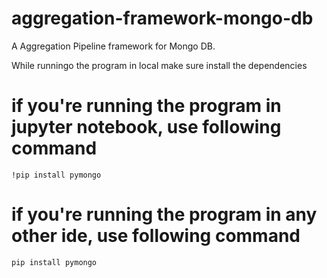 
# aggregation-framework-mongo-db
A Aggregation Pipeline framework for Mongo DB. 

While runningo the program in local make sure install the dependencies 

# if you're running the program in jupyter notebook, use following command 

``!pip install pymongo``

# if you're running the program in any other ide, use following command 

``pip install pymongo``

